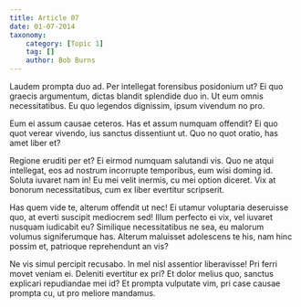 ```yaml
---
title: Article 07
date: 01-07-2014
taxonomy:
    category: [Topic 1]
    tag: []
    author: Bob Burns
---
```


Laudem prompta duo ad. Per intellegat forensibus posidonium ut? Ei quo graecis argumentum, dictas blandit splendide duo in. Ut eum omnis necessitatibus. Eu quo legendos dignissim, ipsum vivendum no pro.

Eum ei assum causae ceteros. Has et assum numquam offendit? Ei quo quot verear vivendo, ius sanctus dissentiunt ut. Quo no quot oratio, has amet liber et?

Regione eruditi per et? Ei eirmod numquam salutandi vis. Quo ne atqui intellegat, eos ad nostrum incorrupte temporibus, eum wisi doming id. Soluta iuvaret nam in! Eu mei velit inermis, cu mei option diceret. Vix at bonorum necessitatibus, cum ex liber evertitur scripserit.

Has quem vide te, alterum offendit ut nec! Ei utamur voluptaria deseruisse quo, at everti suscipit mediocrem sed! Illum perfecto ei vix, vel iuvaret nusquam iudicabit eu? Similique necessitatibus ne sea, eu malorum volumus signiferumque has. Alterum maluisset adolescens te his, nam hinc possim et, patrioque reprehendunt an vis?

Ne vis simul percipit recusabo. In mel nisl assentior liberavisse! Pri ferri movet veniam ei. Deleniti evertitur ex pri? Et dolor melius quo, sanctus explicari repudiandae mei id? Et prompta vulputate vim, pri case causae prompta cu, ut pro meliore mandamus.